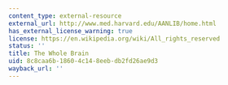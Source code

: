 ```yaml
---
content_type: external-resource
external_url: http://www.med.harvard.edu/AANLIB/home.html
has_external_license_warning: true
license: https://en.wikipedia.org/wiki/All_rights_reserved
status: ''
title: The Whole Brain
uid: 8c8caa6b-1860-4c14-8eeb-db2fd26ae9d3
wayback_url: ''
---
```

